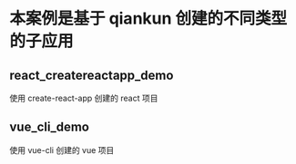 # 本案例是基于 qiankun 创建的不同类型的子应用

## react_createreactapp_demo
使用 create-react-app 创建的 react 项目


## vue_cli_demo
使用 vue-cli 创建的 vue 项目